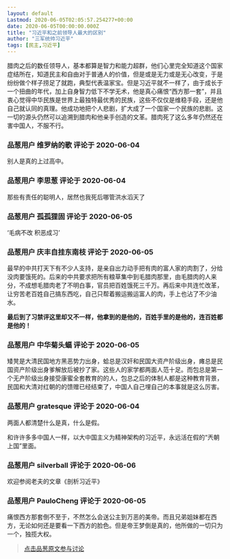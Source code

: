 ```yaml
---
layout: default
Lastmod: 2020-06-05T02:05:57.254277+00:00
date: 2020-06-05T00:00:00.000Z
title: "习近平和之前领导人最大的区别"
author: "三军统帅习近平"
tags: [民主,习近平]
---
```


腊肉之后的数任领导人，基本都算是智力和能力超群，他们心里完全知道这个国家症结所在，知道民主和自由对于普通人的价值，但是或是无力或是无心改变，于是纷纷做个样子捞足了就跑，典型代表温家宝。但是习近平就不一样了，由于成长于一个扭曲的年代，加上自身智力低下不学无术，他是真心痛恨“西方那一套”，并且衷心觉得中华民族是世界上最独特最优秀的民族，这些不仅仅是维稳手段，还是他自己就认同的真理。他成功地把个人悲剧，扩大成了一个国家一个民族的悲剧。这一切的源头仍然可以追溯到腊肉和他亲手创造的文革。腊肉死了这么多年仍然还在害中国人，不服不行。

            
### 品葱用户 **维罗纳的歌** 评论于 2020-06-04
        
别人是真的上过高中。
        


            
### 品葱用户 **李思葱** 评论于 2020-06-04
        
那些有责任的聪明人，居然也我死后哪管洪水滔天了
        


            
### 品葱用户 **孤孤狸固** 评论于 2020-06-05
        
‘毛病不改 积恶成习’
        


            
### 品葱用户 **庆丰自挂东南枝** 评论于 2020-06-05
        
最早的中共打天下有不少人支持，是亲自出力动手把有肉的富人家的肉割了，分给没肉要饿死的。后来的中共要求把所有粮草集中到毛腊肉那里，由毛腊肉的人来分，不成想毛腊肉老了不明白事，官员把百姓饿死三千万。再后来中共连忙改革，让穷苦老百姓自己搞东西吃，自己只帮着搬运搬运富人的肉，手上也沾了不少油水。  
  
**最后到了习禁评这里却又不一样，他拿到的是他的，百姓手里的是他的，连百姓都是他的！**
        


            
### 品葱用户 **中华菊头蝠** 评论于 2020-06-05
        
矮凳是大清民国地方黑恶势力出身，蛤总是汉奸和民国大资产阶级出身，瘫总是民国资产阶级出身爹解放后被抄了家。这些人的家学都两面人范十足。而包总是第一个无产阶级出身接受康蜜全套教育的的人，包总之后的体制人都是这种教育背景，民国和大清对红朝的的馈赠已经结束了，中国人自己埋自己的本事就是这么厉害。
        


            
### 品葱用户 **gratesque** 评论于 2020-06-04
        
两面人都清楚什么是真，什么是假。  
  
和许许多多中国人一样，以大中国主义为精神架构的习近平，永远活在假的“兲朝上国”里面。
        


            
### 品葱用户 **silverball** 评论于 2020-06-06
        
欢迎参阅老夫的文章《剖析习近平》
        


            
### 品葱用户 **PauloCheng** 评论于 2020-06-05
        
痛恨西方那套倒不至于，不然怎么会送公主到万恶的美帝。而且兄弟姐妹都在西方，无论如何还是要看一下西方的脸色。但是帝王梦倒是真的，他所做的一切只为一个，独揽大权。
        






> [点击品葱原文参与讨论](https://pincong.rocks/article/20005)

